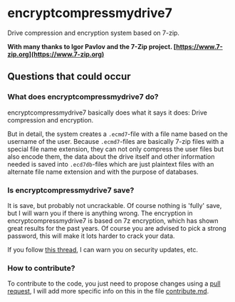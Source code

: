 # encryptcompressmydrive7
 Drive compression and encryption system based on 7-zip.



**With many thanks to Igor Pavlov and the 7-Zip project. [https://www.7-zip.org](https://www.7-zip.org)**

## Questions that could occur

### What does encryptcompressmydrive7 do?

encryptcompressmydrive7 basically does what it says it does:  Drive compression and encryption.

But in detail, the system creates a `.ecmd7`-file with a file name based on the username of the user. Because `.ecmd7`-files are basically 7-zip files with a special file name extension, they can not only compress the user files but also encode them, the data about the drive itself and other information needed is saved into `.ecd7db`-files which are just plaintext files with an alternate file name extension and with the purpose of databases.

### Is encryptcompressmydrive7 save?

It is save, but probably not uncrackable. Of course nothing is 'fully' save, but I will warn you if there is anything wrong. The encryption in encryptcompressmydrive7 is based on 7z encryption, which has shown great results for the past years. Of course you are advised to pick a strong password, this will make it lots harder to crack your data.

If you follow [this thread](), I can warn you on security updates, etc.

### How to contribute?

To contribute to the code, you just need to propose changes using a [pull request](https://help.github.com/articles/creating-a-pull-request/), I will add more specific info on this in the file [contribute.md](https://github.com/Marnix0810/encryptcompressmydrive7/blob/master/contribute.md).